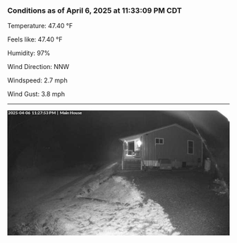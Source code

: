 ### Conditions as of April 6, 2025 at 11:33:09 PM CDT 

Temperature: 47.40 &deg;F

Feels like: 47.40 &deg;F

Humidity: 97%

Wind Direction: NNW

Windspeed: 2.7 mph

Wind Gust: 3.8 mph

---

<img src="./images/latest.jpeg"/>

